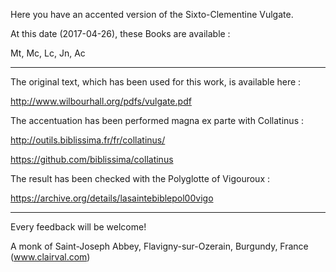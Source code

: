 Here you have an accented version of the Sixto-Clementine Vulgate.

At this date (2017-04-26), these Books are available :

Mt, Mc, Lc, Jn, Ac

------------

The original text, which has been used for this work, is available here :

http://www.wilbourhall.org/pdfs/vulgate.pdf

The accentuation has been performed magna ex parte with Collatinus :

http://outils.biblissima.fr/fr/collatinus/

https://github.com/biblissima/collatinus

The result has been checked with the Polyglotte of Vigouroux :

https://archive.org/details/lasaintebiblepol00vigo

------------

Every feedback will be welcome!

A monk of Saint-Joseph Abbey, Flavigny-sur-Ozerain, Burgundy, France (www.clairval.com)
